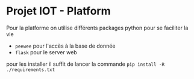 # Projet IOT - Platform

Pour la platforme on utilise différents packages python pour se faciliter la vie
- `peewee` pour l'accès à la base de donnée
- `flask` pour le server web

pour les installer il suffit de lancer la commande `pip install -R ./requirements.txt`
